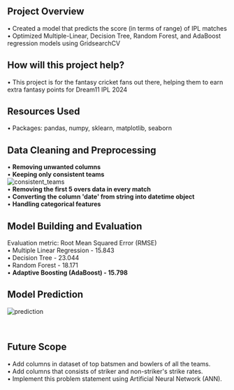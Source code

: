 ## Project Overview
• Created a model that predicts the score (in terms of range) of IPL matches<br/>
• Optimized Multiple-Linear, Decision Tree, Random Forest, and AdaBoost regression models using GridsearchCV

## How will this project help?
• This project is for the fantasy cricket fans out there, helping them to earn extra fantasy points for Dream11 IPL 2024

## Resources Used
• Packages: pandas, numpy, sklearn, matplotlib, seaborn<br/>


## Data Cleaning and Preprocessing
• **Removing unwanted columns**<br/>
• **Keeping only consistent teams**<br/>![consistent_teams](https://github.com/Ajij120386/Machine_Learning/assets/66430791/db96f70e-2720-4259-85d9-7a5688187d17)<br/>
• **Removing the first 5 overs data in every match**<br/>
• **Converting the column 'date' from string into datetime object**<br/>
• **Handling categorical features**

## Model Building and Evaluation
Evaluation metric: Root Mean Squared Error (RMSE)<br/>
• Multiple Linear Regression - 15.843 <br/>
• Decision Tree - 23.044<br/>
• Random Forest - 18.171<br/>
• **Adaptive Boosting (AdaBoost) - 15.798**

## Model Prediction
![prediction](https://github.com/Ajij120386/Machine_Learning/assets/66430791/8772b3d3-a5d2-4b37-8ec9-7ce08fcd0a45)

<br/>

## Future Scope
• Add columns in dataset of top batsmen and bowlers of all the teams.<br/>
• Add columns that consists of striker and non-striker's strike rates.<br/>
• Implement this problem statement using Artificial Neural Network (ANN).<br/>


